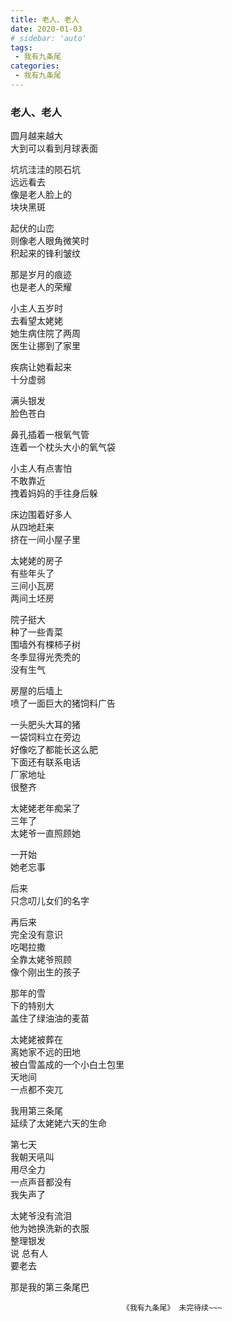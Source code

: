 ```yaml
---
title: 老人、老人
date: 2020-01-03
# sidebar: 'auto'
tags:
 - 我有九条尾
categories: 
 - 我有九条尾
---
```



###  老人、老人



圆月越来越大<br/>
大到可以看到月球表面<br/>


坑坑洼洼的陨石坑<br/>
远远看去<br/>
像是老人脸上的<br/>
块块黑斑<br/>


起伏的山峦<br/>
则像老人眼角微笑时<br/>
积起来的锋利皱纹<br/>


那是岁月的痕迹<br/>
也是老人的荣耀<br/>


小主人五岁时<br/>
去看望太姥姥<br/>
她生病住院了两周<br/>
医生让挪到了家里<br/>


疾病让她看起来<br/>
十分虚弱<br/>


满头银发<br/>
脸色苍白<br/>


鼻孔插着一根氧气管<br/>
连着一个枕头大小的氧气袋<br/>


小主人有点害怕<br/>
不敢靠近<br/>
拽着妈妈的手往身后躲<br/>


床边围着好多人<br/>
从四地赶来<br/>
挤在一间小屋子里<br/>


太姥姥的房子<br/>
有些年头了<br/>
三间小瓦房<br/>
两间土坯房<br/>


院子挺大<br/>
种了一些青菜<br/>
围墙外有棵柿子树<br/>
冬季显得光秃秃的<br/>
没有生气<br/>


房屋的后墙上<br/>
喷了一面巨大的猪饲料广告<br/>


一头肥头大耳的猪<br/>
一袋饲料立在旁边<br/>
好像吃了都能长这么肥<br/>
下面还有联系电话<br/>
厂家地址<br/>
很整齐<br/>


太姥姥老年痴呆了<br/>
三年了<br/>
太姥爷一直照顾她<br/>


一开始<br/>
她老忘事<br/>


后来<br/>
只念叨儿女们的名字<br/>


再后来<br/>
完全没有意识<br/>
吃喝拉撒<br/>
全靠太姥爷照顾<br/>
像个刚出生的孩子<br/>


那年的雪<br/>
下的特别大<br/>
盖住了绿油油的麦苗<br/>


太姥姥被葬在<br/>
离她家不远的田地<br/>
被白雪盖成的一个小白土包里<br/>
天地间<br/>
一点都不突兀<br/>


我用第三条尾<br/>
延续了太姥姥六天的生命<br/>


第七天<br/>
我朝天吼叫<br/>
用尽全力<br/>
一点声音都没有<br/>
我失声了<br/>


太姥爷没有流泪<br/>
他为她换洗新的衣服<br/>
整理银发<br/>
说 总有人<br/>
要老去<br/>


那是我的第三条尾巴<br/>



                             《我有九条尾》 未完待续~~~